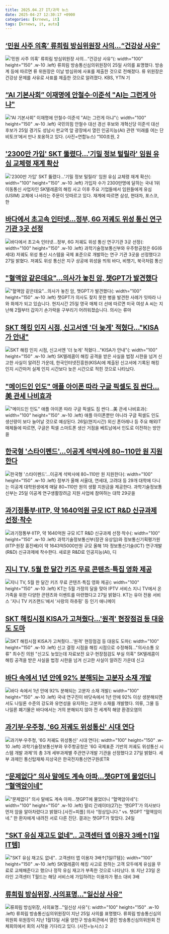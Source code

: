 ```yaml
---
title: 2025.04.27 IT/과학 뉴스
date: 2025-04-27 12:30:17 +0900
categories: [krnews, it]
tags: [krnews, it, auto]
---
```

## [‘민원 사주 의혹’ 류희림 방심위원장 사의…“건강상 사유”](https://n.news.naver.com/mnews/article/081/0003536783)

![‘민원 사주 의혹’ 류희림 방심위원장 사의…“건강상 사유”](https://mimgnews.pstatic.net/image/origin/081/2025/04/26/3536783.jpg?type=nf220_150){: width="100" height="150" .w-10 .left}
류희림 방송통신심의위원장이 25일 사의를 표명했다. 방송계 등에 따르면 류 위원장은 이날 방심위에 사표를 제출한 것으로 전해졌다. 류 위원장은 건강상 문제를 사유로 사표를 제출한 것으로 알려졌다. KBS, YTN 기

## [“AI 기본사회” 이재명에 안철수·이준석 "AI는 그런게 아냐"](https://n.news.naver.com/mnews/article/018/0005998939)

![“AI 기본사회” 이재명에 안철수·이준석 "AI는 그런게 아냐"](https://mimgnews.pstatic.net/image/origin/018/2025/04/27/5998939.jpg?type=nf220_150){: width="100" height="150" .w-10 .left}
국민의힘 안철수 대선 경선 후보와 개혁신당 이준석 대선 후보가 25일 경기도 성남시 판교역 앞 광장에서 열린 인공지능(AI) 관련 ‘미래를 여는 단비토크’에서 만나 포옹하고 있다. (사진=연합뉴스) “100조원, 2

## ['2300만 가입' SKT 뚫렸다…'기밀 정보 털릴라' 임원 유심 교체령 재계 확산](https://n.news.naver.com/mnews/article/050/0000089924)

!['2300만 가입' SKT 뚫렸다…'기밀 정보 털릴라' 임원 유심 교체령 재계 확산](https://mimgnews.pstatic.net/image/origin/050/2025/04/26/89924.jpg?type=nf220_150){: width="100" height="150" .w-10 .left}
가입자 수가 2300만명에 달하는 국내 1위 이동통신 사업자인 SK텔레콤의 해킹 사고 이후 주요 기업들에서 임원들에게 유심(USIM) 교체에 나서라는 주문이 잇따르고 있다. 재계에 따르면 삼성, 현대차, 포스코, 한

## [바다에서 초고속 인터넷…정부, 6G 저궤도 위성 통신 연구기관 3곳 선정](https://n.news.naver.com/mnews/article/366/0001072687)

![바다에서 초고속 인터넷…정부, 6G 저궤도 위성 통신 연구기관 3곳 선정](https://mimgnews.pstatic.net/image/origin/366/2025/04/27/1072687.jpg?type=nf220_150){: width="100" height="150" .w-10 .left}
과학기술정보통신부와 우주항공청은 6G(6세대) 저궤도 위성 통신 시스템을 국제 표준으로 개발하는 연구 기관 3곳을 선정했다고 27일 밝혔다. 저궤도 위성 통신은 지구 상공에 위성을 띄워 바다, 비행기, 북극처럼 통신

## ["혈액암 같은데요"…의사가 놓친 암, 챗GPT가 발견했다](https://n.news.naver.com/mnews/article/422/0000734823)

!["혈액암 같은데요"…의사가 놓친 암, 챗GPT가 발견했다](https://mimgnews.pstatic.net/image/origin/422/2025/04/26/734823.jpg?type=nf220_150){: width="100" height="150" .w-10 .left}
챗GPT가 의사도 찾지 못한 병을 발견한 사례가 잇따라 나와 화제가 되고 있습니다. 현지시간 25일 영국 매체 더 선에 따르면 미국 여성 A 씨는 지난해 2월부터 갑자기 손가락을 구부리기 어려워졌습니다. 의사는 류마

## [SKT 해킹 인지 시점, 신고서엔 '더 늦게' 적혔다…"KISA가 안내"](https://n.news.naver.com/mnews/article/079/0004018161)

![SKT 해킹 인지 시점, 신고서엔 '더 늦게' 적혔다…"KISA가 안내"](https://mimgnews.pstatic.net/image/origin/079/2025/04/27/4018161.jpg?type=nf220_150){: width="100" height="150" .w-10 .left}
SK텔레콤이 해킹 공격을 받은 사실을 법정 시한을 넘겨 신고한 사실이 알려진 가운데, 한국인터넷진흥원(KISA)에 제출된 신고서에 기록된 해킹 인지 시간마저 실제 인지 시간보다 늦은 시간으로 적힌 것으로 나타났다.

## ["메이드인 인도" 애플 아이폰 따라 구글 픽셀도 짐 싼다…美 관세 나비효과](https://n.news.naver.com/mnews/article/138/0002195387)

!["메이드인 인도" 애플 아이폰 따라 구글 픽셀도 짐 싼다…美 관세 나비효과](https://mimgnews.pstatic.net/image/origin/138/2025/04/27/2195387.jpg?type=nf220_150){: width="100" height="150" .w-10 .left}
애플 아이폰뿐만 아니라 구글 픽셀도 인도 생산량이 보다 늘어날 것으로 예상된다. 26일(현지시간) 외신 폰아레나 등 주요 해외IT매체들에 따르면, 구글은 픽셀 스마트폰 생산 거점을 베트남에서 인도로 이전하는 방안을

## [한국형 '스타이펜드'…이공계 석박사에 80~110만 원 지원한다](https://n.news.naver.com/mnews/article/011/0004478656)

![한국형 '스타이펜드'…이공계 석박사에 80~110만 원 지원한다](https://mimgnews.pstatic.net/image/origin/011/2025/04/26/4478656.jpg?type=nf220_150){: width="100" height="150" .w-10 .left}
정부가 올해 서울대, 연세대, 고려대 등 29개 대학에 다니는 이공계 대학원생에게 매달 80~110만 원의 생활 지원금을 제공한다. 과학기술정보통신부는 25일 이공계 연구생활장려금 지원 사업에 참여하는 대학 29곳을

## [과기정통부·IITP, 약 1640억원 규모 ICT R&D 신규과제 선정·착수](https://n.news.naver.com/mnews/article/030/0003307356)

![과기정통부·IITP, 약 1640억원 규모 ICT R&D 신규과제 선정·착수](https://mimgnews.pstatic.net/image/origin/030/2025/04/27/3307356.jpg?type=nf220_150){: width="100" height="150" .w-10 .left}
과학기술정보통신부(장관 유상임)와 정보통신기획평가원(IITP·원장 홍진배)이 약 1643억5000만원 규모 올해 1차 정보통신기술(ICT) 연구개발(R&D) 신규과제에 착수한다. 새로운 R&D로 인공지능(AI), 디

## [지니 TV, 5월 한 달간 키즈 무료 콘텐츠·특집 영화 제공](https://n.news.naver.com/mnews/article/119/0002949921)

![지니 TV, 5월 한 달간 키즈 무료 콘텐츠·특집 영화 제공](https://mimgnews.pstatic.net/image/origin/119/2025/04/27/2949921.jpg?type=nf220_150){: width="100" height="150" .w-10 .left}
KT는 5월 가정의 달을 맞아 IPTV 서비스 지니 TV에서 온 가족을 위한 다양한 콘텐츠와 이벤트를 마련했다고 27일 밝혔다. KT는 유아 전용 서비스 '지니 TV 키즈랜드'에서 '사랑의 하츄핑' 등 인기 애니메이

## [SKT 해킹시점 KISA가 고쳐줬다…'원격' 현장점검 등 대응도 도마](https://n.news.naver.com/mnews/article/001/0015353827)

![SKT 해킹시점 KISA가 고쳐줬다…'원격' 현장점검 등 대응도 도마](https://mimgnews.pstatic.net/image/origin/001/2025/04/27/15353827.jpg?type=nf220_150){: width="100" height="150" .w-10 .left}
신고 결정 시점을 해킹 시점으로 수정해줘…"의사소통 오류" 최수진 의원 "신고도 늦었는데 자료보전 요구·현장점검도 부실 의혹" SK텔레콤이 해킹 공격을 받은 사실을 법정 시한을 넘겨 신고한 사실이 알려진 가운데 신고

## [바다 속에서 1년 안에 92% 분해되는 고분자 소재 개발](https://n.news.naver.com/mnews/article/277/0005584230)

![바다 속에서 1년 안에 92% 분해되는 고분자 소재 개발](https://mimgnews.pstatic.net/image/origin/277/2025/04/27/5584230.jpg?type=nf220_150){: width="100" height="150" .w-10 .left}
국내 연구진이 바닷속에서 1년 안에 92% 이상 생분해되면서도 나일론 수준의 강도와 유연성을 유지하는 고분자 소재를 개발했다. 의류, 그물 등 나일론 폐기물은 바다에서는 거의 분해되지 않아 전 세계적 해양 환경오염의

## [과기부·우주청, '6G 저궤도 위성통신' 시대 연다](https://n.news.naver.com/mnews/article/079/0004018167)

![과기부·우주청, '6G 저궤도 위성통신' 시대 연다](https://mimgnews.pstatic.net/image/origin/079/2025/04/27/4018167.jpg?type=nf220_150){: width="100" height="150" .w-10 .left}
과학기술정보통신부와 우주항공청은 '6G 국제표준 기반의 저궤도 위성통신 시스템 개발 과제'의 총 3개 세부과제별 주관연구개발 기관을 선정했다고 27일 밝혔다. 세부 과제인 통신탑재체·지상국은 한국전자통신연구원(ETR

## [“문제없다” 의사 말에도 계속 아파…챗GPT에 물었더니 “혈액암이네”](https://n.news.naver.com/mnews/article/016/0002463148)

![“문제없다” 의사 말에도 계속 아파…챗GPT에 물었더니 “혈액암이네”](https://mimgnews.pstatic.net/image/origin/016/2025/04/26/2463148.jpg?type=nf220_150){: width="100" height="150" .w-10 .left}
말리 간레이터(27)는 ‘챗GPT’가 의사보다 먼저 암을 알아차렸다고 밝혔다.[사진=피플] 의사 “정상입니다.” vs. 챗GPT “혈액암이네.” 한 환자에게 내려진 서로 다른 진단. 결과는 챗GPT가 맞았다. 24일

## ["SKT 유심 재고도 없네".. 고객센터 앱 이용자 3배↑[1일IT템]](https://n.news.naver.com/mnews/article/014/0005341533)

!["SKT 유심 재고도 없네".. 고객센터 앱 이용자 3배↑[1일IT템]](https://mimgnews.pstatic.net/image/origin/014/2025/04/26/5341533.jpg?type=nf220_150){: width="100" height="150" .w-10 .left}
SK텔레콤이 해킹 사고로 원하는 고객 모두에게 유심을 무료로 교체해준다고 했으나 정작 유심 재고가 부족한 것으로 나타났다. 또 지난 23일 온라인 고객센터 T월드는 해당 서비스에 가입하려는 이용자가 평소 대비 3배

## [류희림 방심위장, 사의표명…"일신상 사유"](https://n.news.naver.com/mnews/article/018/0005998656)

![류희림 방심위장, 사의표명…"일신상 사유"](https://mimgnews.pstatic.net/image/origin/018/2025/04/26/5998656.jpg?type=nf220_150){: width="100" height="150" .w-10 .left}
류희림 방송통신심의위원장이 지난 25일 사의를 표명했다. 류희림 방송통신심의위원회 위원장이 지난 1월13일 서울 양천구 방송회관에서 열린 방송통신심의위원회 전체회의에서 회의 시작을 기다리고 있다. (사진=뉴시스) 2

